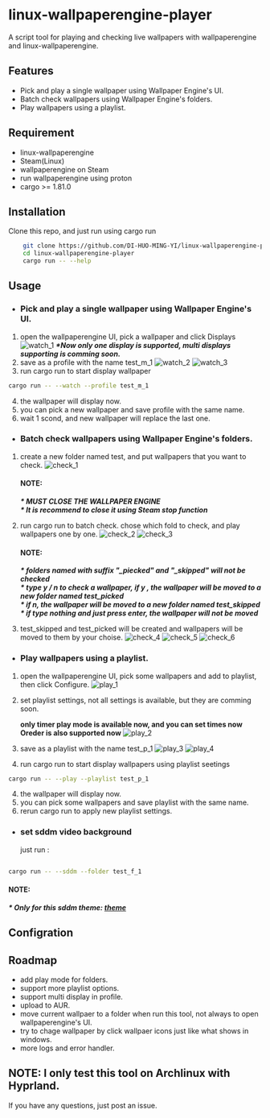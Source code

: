 # linux-wallpaperengine-player

A script tool for playing and checking live wallpapers with wallpaperengine and linux-wallpaperengine.

## Features

- Pick and play a single wallpaper using Wallpaper Engine's UI.
- Batch check wallpapers using Wallpaper Engine's folders.
- Play wallpapers using a playlist.

## Requirement

- linux-wallpaperengine
- Steam(Linux)
- wallpaperengine on Steam
- run wallpaperengine using proton
- cargo >= 1.81.0

## Installation

Clone this repo, and just run using cargo run

```bash
    git clone https://github.com/DI-HUO-MING-YI/linux-wallpaperengine-player.git
    cd linux-wallpaperengine-player
    cargo run -- --help

```

## Usage

- ### Pick and play a single wallpaper using Wallpaper Engine's UI.

1. open the wallpaperengine UI, pick a wallpaper and click Displays
   ![watch_1](./documents/watch_1.png)
   **_\*Now only one display is supported, multi displays supporting is comming soon._**
2. save as a profile with the name test_m_1
   ![watch_2](./documents/watch_2.png)
   ![watch_3](./documents/watch_3.png)
3. run cargo run to start display wallpaper

```bash
cargo run -- --watch --profile test_m_1
```

4. the wallpaper will display now.
5. you can pick a new wallpaper and save profile with the same name.
6. wait 1 scond, and new wallpaper will replace the last one.

- ### Batch check wallpapers using Wallpaper Engine's folders.

1. create a new folder named test, and put wallpapers that you want to check.
   ![check_1](./documents/check_1.png)
   #### NOTE:
   **_\* MUST CLOSE THE WALLPAPER ENGINE_**  
   **_\* It is recommend to close it using Steam stop function_**
2. run cargo run to batch check. chose which fold to check, and play wallpapers one by one.
   ![check_2](./documents/check_2.png)
   ![check_3](./documents/check_3.png)

   #### NOTE:

   **_\* folders named with suffix "\_piecked" and "\_skipped" will not be checked_**  
   **_\* type y / n to check a wallpaper, if y , the wallpaper will be moved to a new folder named test_picked_**  
   **_\* if n, the wallpaper will be moved to a new folder named test_skipped_**  
   **_\* if type nothing and just press enter, the wallpaper will not be moved_**

3. test_skipped and test_picked will be created and wallpapers will be moved to them by your choise.
   ![check_4](./documents/check_4.png)
   ![check_5](./documents/check_5.png)
   ![check_6](./documents/check_6.png)

- ### Play wallpapers using a playlist.

1. open the wallpaperengine UI, pick some wallpapers and add to playlist, then click Configure.
   ![play_1](./documents/play_1.png)
2. set playlist settings, not all settings is available, but they are comming soon.

   **only timer play mode is available now, and you can set times now**  
   **Oreder is also supported now**
   ![play_2](./documents/play_2.png)

3. save as a playlist with the name test_p_1
   ![play_3](./documents/play_3.png)
   ![play_4](./documents/play_4.png)
4. run cargo run to start display wallpapers using playlist seetings

```bash
cargo run -- --play --playlist test_p_1
```

4. the wallpaper will display now.
5. you can pick some wallpapers and save playlist with the same name.
6. rerun cargo run to apply new playlist settings.

- ### set sddm video background
  just run :

```bash

cargo run -- --sddm --folder test_f_1
```

#### NOTE:

**_\* Only for this sddm theme: [theme](https://github.com/DI-HUO-MING-YI/sddm-themes)_**

## Configration

## Roadmap

- add play mode for folders.
- support more playlist options.
- support multi display in profile.
- upload to AUR.
- move current wallpaer to a folder when run this tool, not always to open wallpaperengine's UI.
- try to chage wallpaper by click wallpaer icons just like what shows in windows.
- more logs and error handler.

## NOTE: I only test this tool on Archlinux with Hyprland.

If you have any questions, just post an issue.
